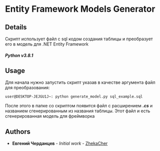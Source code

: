 # Entity Framework Models Generator

## Details
Скрипт использует файл с sql кодом создания таблицы и преобразует его в модель для .NET Entity Framework
##### Python v3.8.1
## Usage

Для начала нужно запустить скрипт указав в качестве аргумента файл для преобразования:
```
user@DESKTOP-JEJGU1J~: python generate_model.py sql_example.sql
```
После этого в папке со скриптом появится файл с расширением ***.cs*** и названием сгенерированным из названия таблицы. Этот файл и есть сгенерированная модель для фреймворка

## Authors
* **Евгений Черданцев** - *Initial work* - [ZhekaCher](https://github.com/ZhekaCher)
